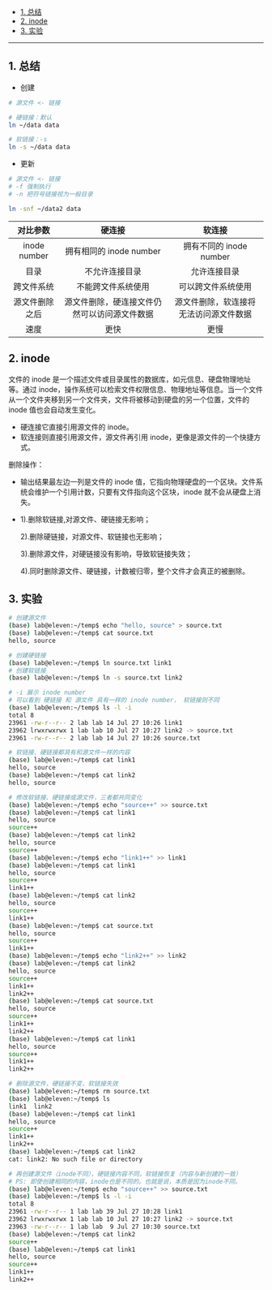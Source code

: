- [1. 总结](#1-总结)
- [2. inode](#2-inode)
- [3. 实验](#3-实验)


---

## 1. 总结
- 创建
```bash
# 源文件 <- 链接

# 硬链接：默认
ln ~/data data

# 软链接：-s 
ln -s ~/data data
```

- 更新
```bash
# 源文件 <- 链接
# -f 强制执行
# -n 把符号链接视为一般目录

ln -snf ~/data2 data
```

| 对比参数 | 硬连接 | 软连接 |
| :------: | :----: | :----: |
| inode number | 拥有相同的 inode number | 拥有不同的 inode number |
| 目录 | 不允许连接目录 | 允许连接目录 |
| 跨文件系统 | 不能跨文件系统使用 | 可以跨文件系统使用 |
| 源文件删除之后 | 源文件删除，硬连接文件仍然可以访问源文件数据 | 源文件删除，软连接将无法访问源文件数据 |
| 速度 | 更快 | 更慢 |

## 2. inode

文件的 inode 是一个描述文件或目录属性的数据库，如元信息、硬盘物理地址等。通过 inode，操作系统可以检索文件权限信息、物理地址等信息。当一个文件从一个文件夹移到另一个文件夹，文件将被移动到硬盘的另一个位置，文件的 inode 值也会自动发生变化。

- 硬连接它直接引用源文件的 inode。
- 软连接则直接引用源文件，源文件再引用 inode，更像是源文件的一个快捷方式。

删除操作：
- 输出结果最左边一列是文件的 inode 值，它指向物理硬盘的一个区块。文件系统会维护一个引用计数，只要有文件指向这个区块，inode 就不会从硬盘上消失。
-   1).删除软链接,对源文件、硬链接无影响；

    2).删除硬链接，对源文件、软链接也无影响；

    3).删除源文件，对硬链接没有影响，导致软链接失效；

    4).同时删除源文件、硬链接，计数被归零，整个文件才会真正的被删除。

## 3. 实验
```bash
# 创建源文件
(base) lab@eleven:~/temp$ echo "hello, source" > source.txt
(base) lab@eleven:~/temp$ cat source.txt 
hello, source

# 创建硬链接
(base) lab@eleven:~/temp$ ln source.txt link1
# 创建软链接
(base) lab@eleven:~/temp$ ln -s source.txt link2

# -i 展示 inode number
# 可以看到 硬链接 和 源文件 具有一样的 inode number， 软链接则不同
(base) lab@eleven:~/temp$ ls -l -i
total 8
23961 -rw-r--r-- 2 lab lab 14 Jul 27 10:26 link1
23962 lrwxrwxrwx 1 lab lab 10 Jul 27 10:27 link2 -> source.txt
23961 -rw-r--r-- 2 lab lab 14 Jul 27 10:26 source.txt

# 软链接、硬链接都具有和源文件一样的内容
(base) lab@eleven:~/temp$ cat link1
hello, source
(base) lab@eleven:~/temp$ cat link2
hello, source

# 修改软链接、硬链接或源文件，三者都共同变化
(base) lab@eleven:~/temp$ echo "source++" >> source.txt
(base) lab@eleven:~/temp$ cat link1
hello, source
source++
(base) lab@eleven:~/temp$ cat link2
hello, source
source++
(base) lab@eleven:~/temp$ echo "link1++" >> link1
(base) lab@eleven:~/temp$ cat link1
hello, source
source++
link1++
(base) lab@eleven:~/temp$ cat link2
hello, source
source++
link1++
(base) lab@eleven:~/temp$ cat source.txt 
hello, source
source++
link1++
(base) lab@eleven:~/temp$ echo "link2++" >> link2
(base) lab@eleven:~/temp$ cat link2
hello, source
source++
link1++
link2++
(base) lab@eleven:~/temp$ cat source.txt 
hello, source
source++
link1++
link2++
(base) lab@eleven:~/temp$ cat link1
hello, source
source++
link1++
link2++

# 删除源文件，硬链接不变，软链接失效
(base) lab@eleven:~/temp$ rm source.txt 
(base) lab@eleven:~/temp$ ls
link1  link2
(base) lab@eleven:~/temp$ cat link1
hello, source
source++
link1++
link2++
(base) lab@eleven:~/temp$ cat link2
cat: link2: No such file or directory

# 再创建源文件（inode不同），硬链接内容不同，软链接恢复（内容与新创建的一致）
# PS: 即使创建相同的内容，inode也是不同的。也就是说，本质是因为inode不同。
(base) lab@eleven:~/temp$ echo "source++" >> source.txt
(base) lab@eleven:~/temp$ ls -l -i
total 8
23961 -rw-r--r-- 1 lab lab 39 Jul 27 10:28 link1
23962 lrwxrwxrwx 1 lab lab 10 Jul 27 10:27 link2 -> source.txt
23963 -rw-r--r-- 1 lab lab  9 Jul 27 10:30 source.txt
(base) lab@eleven:~/temp$ cat link2
source++
(base) lab@eleven:~/temp$ cat link1
hello, source
source++
link1++
link2++
```